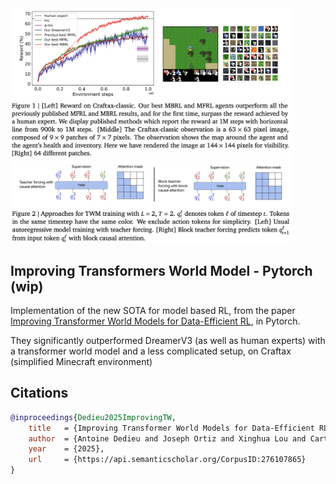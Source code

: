 <img src="./fig1.png" width="450px"/>

<img src="./fig2.png" width="450px"/>

## Improving Transformers World Model - Pytorch (wip)

Implementation of the new SOTA for model based RL, from the paper [Improving Transformer World Models for Data-Efficient RL](https://arxiv.org/abs/2502.01591), in Pytorch.

They significantly outperformed DreamerV3 (as well as human experts) with a transformer world model and a less complicated setup, on Craftax (simplified Minecraft environment)

## Citations

```bibtex
@inproceedings{Dedieu2025ImprovingTW,
    title   = {Improving Transformer World Models for Data-Efficient RL},
    author  = {Antoine Dedieu and Joseph Ortiz and Xinghua Lou and Carter Wendelken and Wolfgang Lehrach and J. Swaroop Guntupalli and Miguel L{\'a}zaro-Gredilla and Kevin Patrick Murphy},
    year    = {2025},
    url     = {https://api.semanticscholar.org/CorpusID:276107865}
}
```
